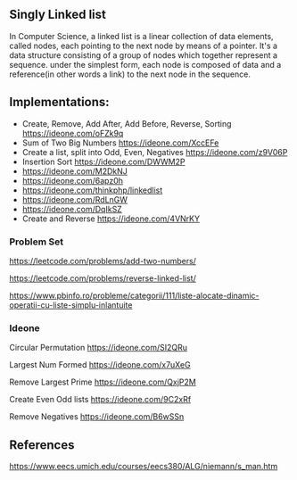Singly Linked list
------------------

In Computer Science, a linked list is a linear collection of data elements, called nodes, each pointing to the next node
by means of a pointer. It's a data structure consisting of a group of nodes which together represent a sequence. under
the simplest form, each node is composed of data and a reference(in other words a link) to the next node in the sequence.

## Implementations:

* Create, Remove, Add After, Add Before, Reverse, Sorting https://ideone.com/oFZk9q
* Sum of Two Big Numbers https://ideone.com/XccEFe
* Create a list, split into Odd, Even, Negatives https://ideone.com/z9V06P
* Insertion Sort https://ideone.com/DWWM2P
* https://ideone.com/M2DkNJ
* https://ideone.com/6apz0h
* https://ideone.com/thinkphp/linkedlist
* https://ideone.com/RdLnGW
* https://ideone.com/DqIkSZ
* Create and Reverse https://ideone.com/4VNrKY 


### Problem Set

https://leetcode.com/problems/add-two-numbers/

https://leetcode.com/problems/reverse-linked-list/

https://www.pbinfo.ro/probleme/categorii/111/liste-alocate-dinamic-operatii-cu-liste-simplu-inlantuite


### Ideone

Circular Permutation https://ideone.com/SI2QRu

Largest Num Formed https://ideone.com/x7uXeG

Remove Largest Prime https://ideone.com/QxjP2M

Create Even Odd lists https://ideone.com/9C2xRf

Remove Negatives https://ideone.com/B6wSSn


## References 

https://www.eecs.umich.edu/courses/eecs380/ALG/niemann/s_man.htm
